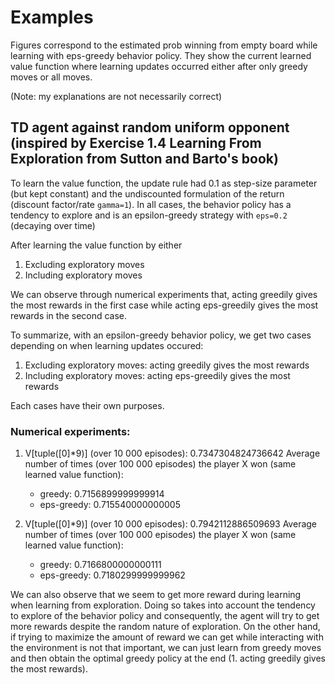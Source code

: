 # Examples
Figures correspond to the estimated prob winning from empty board while learning with eps-greedy behavior policy.
They show the current learned value function where learning updates occurred either after only greedy moves or all moves.

(Note: my explanations are not necessarily correct)
## TD agent against random uniform opponent (inspired by Exercise 1.4 Learning From Exploration from Sutton and Barto's book)

To learn the value function, the update rule had 0.1 as step-size parameter (but kept constant) and the undiscounted formulation of the return (discount factor/rate `gamma=1`).
In all cases, the behavior policy has a tendency to explore and is an epsilon-greedy strategy with `eps=0.2` (decaying over time)

After learning the value function by either
1. Excluding exploratory moves
2. Including exploratory moves

We can observe through numerical experiments that, acting greedily gives the most rewards in the first case while acting eps-greedily gives the most rewards in the second case.

To summarize, with an epsilon-greedy behavior policy, we get two cases depending on when learning updates occured:
1. Excluding exploratory moves: acting greedily gives the most rewards
2. Including exploratory moves: acting eps-greedily gives the most rewards

Each cases have their own purposes.

### Numerical experiments:
1. V[tuple([0]*9)] (over 10 000 episodes): 0.7347304824736642
Average number of times (over 100 000 episodes) the player X won (same learned value function):
    - greedy: 0.7156899999999914
    - eps-greedy: 0.715540000000005
                
2. V[tuple([0]*9)] (over 10 000 episodes): 0.7942112886509693
Average number of times (over 100 000 episodes) the player X won (same learned value function):
    - greedy: 0.7166800000000111
    - eps-greedy: 0.7180299999999962

We can also observe that we seem to get more reward during learning when learning from exploration. Doing so takes into account the tendency to explore of the behavior policy and consequently, the agent will try to get more rewards despite the random nature of exploration. On the other hand, if trying to maximize the amount of reward we can get while interacting with the environment is not that important, we can just learn from greedy moves and then obtain the optimal greedy policy at the end (1. acting greedily gives the most rewards).

